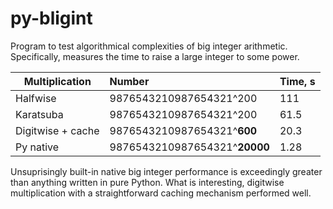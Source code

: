 py-bligint
==========

Program to test algorithmical complexities of big integer arithmetic.
Specifically, measures the time to raise a large integer to some power.


| Multiplication    | Number                            | Time, s           
| ---               |:---                               |:---               
| Halfwise          | 9876543210987654321^200           | 111
| Karatsuba         | 9876543210987654321^200           | 61.5
| Digitwise + cache | 9876543210987654321^**600**       | 20.3
| Py native         | 9876543210987654321^**20000**     | 1.28

Unsuprisingly built-in native big integer performance is exceedingly greater
than anything written in pure Python. What is interesting, digitwise
multiplication with a straightforward caching mechanism performed well.
